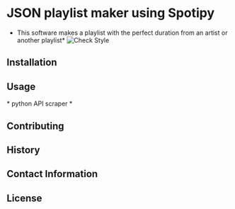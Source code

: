 # JSON playlist maker using Spotipy
* This software makes a playlist with the perfect duration from an artist or another playlist*
![Check Style](https://github.com/tgwolle/SpotifyApi/actions/workflows/.github/workflows/tt.yaml/badge.svg)

## Installation

## Usage
\* python API scraper \*
## Contributing

## History

## Contact Information


## License

